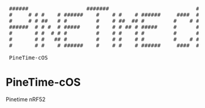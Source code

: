 <pre>
 ######                  #######                           #######  #####  
 #     # # #    # ######    #    # #    # ######     ####  #     # #     # 
 #     # # ##   # #         #    # ##  ## #         #    # #     # #       
 ######  # # #  # #####     #    # # ## # #####     #      #     #  #####  
 #       # #  # # #         #    # #    # #         #      #     #       # 
 #       # #   ## #         #    # #    # #         #    # #     # #     # 
 #       # #    # ######    #    # #    # ######     ####  #######  #####  

 PineTime-cOS
</pre>

PineTime-cOS 
========================================

Pinetime nRF52
